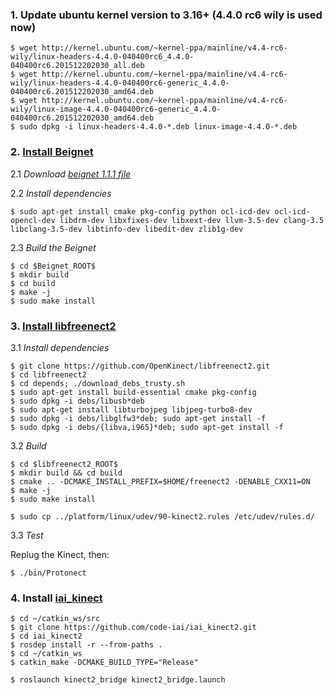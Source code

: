 ### 1. Update ubuntu kernel version to 3.16+ (4.4.0 rc6 wily is used now)
	
	$ wget http://kernel.ubuntu.com/~kernel-ppa/mainline/v4.4-rc6-wily/linux-headers-4.4.0-040400rc6_4.4.0-040400rc6.201512202030_all.deb
	$ wget http://kernel.ubuntu.com/~kernel-ppa/mainline/v4.4-rc6-wily/linux-headers-4.4.0-040400rc6-generic_4.4.0-040400rc6.201512202030_amd64.deb
	$ wget http://kernel.ubuntu.com/~kernel-ppa/mainline/v4.4-rc6-wily/linux-image-4.4.0-040400rc6-generic_4.4.0-040400rc6.201512202030_amd64.deb
	$ sudo dpkg -i linux-headers-4.4.0-*.deb linux-image-4.4.0-*.deb

### 2. [Install Beignet](https://www.freedesktop.org/wiki/Software/Beignet/)

2.1 *Download [beignet 1.1.1 file](https://01.org/sites/default/files/beignet-1.1.1-source.tar.gz)*

2.2 *Install dependencies*

	$ sudo apt-get install cmake pkg-config python ocl-icd-dev ocl-icd-opencl-dev libdrm-dev libxfixes-dev libxext-dev llvm-3.5-dev clang-3.5 libclang-3.5-dev libtinfo-dev libedit-dev zlib1g-dev
	
2.3 *Build the Beignet*

	$ cd $Beignet_ROOT$
	$ mkdir build
	$ cd build
	$ make -j
	$ sudo make install

### 3. [Install libfreenect2](https://github.com/OpenKinect/libfreenect2/blob/master/README.md#linux)

3.1 *Install dependencies*

	$ git clone https://github.com/OpenKinect/libfreenect2.git
	$ cd libfreenect2
	$ cd depends; ./download_debs_trusty.sh
	$ sudo apt-get install build-essential cmake pkg-config
	$ sudo dpkg -i debs/libusb*deb
	$ sudo apt-get install libturbojpeg libjpeg-turbo8-dev
	$ sudo dpkg -i debs/libglfw3*deb; sudo apt-get install -f
	$ sudo dpkg -i debs/{libva,i965}*deb; sudo apt-get install -f
 
3.2 *Build*

	$ cd $libfreenect2_ROOT$
	$ mkdir build && cd build
	$ cmake .. -DCMAKE_INSTALL_PREFIX=$HOME/freenect2 -DENABLE_CXX11=ON
	$ make -j
	$ sudo make install
	
	$ sudo cp ../platform/linux/udev/90-kinect2.rules /etc/udev/rules.d/

3.3 *Test*

Replug the Kinect, then:

	$ ./bin/Protonect
	
### 4. Install [iai_kinect](https://github.com/code-iai/iai_kinect2)
	$ cd ~/catkin_ws/src
	$ git clone https://github.com/code-iai/iai_kinect2.git
	$ cd iai_kinect2
	$ rosdep install -r --from-paths .
	$ cd ~/catkin_ws
	$ catkin_make -DCMAKE_BUILD_TYPE="Release"

 	$ roslaunch kinect2_bridge kinect2_bridge.launch
